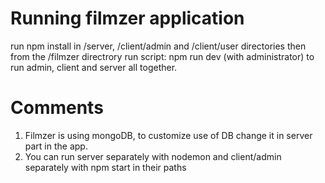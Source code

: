 # Running filmzer application
run npm install in /server, /client/admin and /client/user directories
then from the /filmzer directrory run script: npm run dev (with administrator) to run admin, client and server all together.

# Comments
1. Filmzer is using mongoDB, to customize use of DB change it in server part in the app.
2. You can run server separately with nodemon and client/admin separately with npm start in their paths